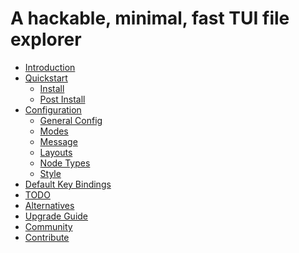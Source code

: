 A hackable, minimal, fast TUI file explorer
===========================================

- [Introduction](introduction.md)
- [Quickstart](quickstart.md)
  - [Install](install.md)
  - [Post Install](post-install.md)
- [Configuration](configuration.md)
  - [General Config](general-config.md)
  - [Modes](modes.md)
  - [Message](message.md)
  - [Layouts](layouts.md)
  - [Node Types](node_types.md)
  - [Style](style.md)
- [Default Key Bindings](default-key-bindings.md)
- [TODO](todo.md)
- [Alternatives](alternatives.md)
- [Upgrade Guide](upgrade-guide.md)
- [Community](community.md)
- [Contribute](contribute.md)
